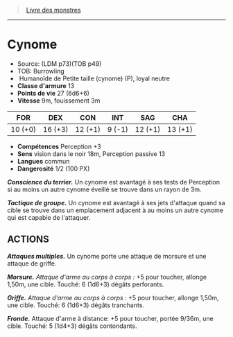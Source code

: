 ﻿> [Livre des monstres](tome_of_beasts.md)

---

# Cynome

- Source: (LDM p73)(TOB p49)
- TOB: Burrowling
-  Humanoïde de Petite taille (cynome) (P), loyal neutre
- **Classe d'armure** 13
- **Points de vie** 27 (6d6+6)
- **Vitesse** 9m, fouissement 3m

|FOR|DEX|CON|INT|SAG|CHA|
|---|---|---|---|---|---|
|10 (+0)|16 (+3)|12 (+1)|9 (-1)|12 (+1)|13 (+1)|

- **Compétences** Perception +3
- **Sens** vision dans le noir 18m, Perception passive 13
- **Langues** commun
- **Dangerosité** 1/2 (100 PX)

**_Conscience du terrier._** Un cynome est avantagé à ses tests de Perception si au moins un autre cynome éveillé se trouve dans un rayon de 3m.

**_Tactique de groupe._** Un cynome est avantagé à ses jets d'attaque quand sa cible se trouve dans un emplacement adjacent à au moins un autre cynome qui est capable de l'attaquer.

## ACTIONS

**_Attaques multiples._** Un cynome porte une attaque de morsure et une attaque de griffe.

**_Morsure._** _Attaque d'arme au corps à corps :_ +5 pour toucher, allonge 1,50m, une cible. Touché: 6 (1d6+3) dégâts perforants.

**_Griffe._** _Attaque d'arme au corps à corps :_ +5 pour toucher, allonge 1,50m, une cible. Touché: 6 (1d6+3) dégâts tranchants.

**_Fronde._** Attaque d'arme à distance: +5 pour toucher, portée 9/36m, une cible. Touché: 5 (1d4+3) dégâts contondants.


